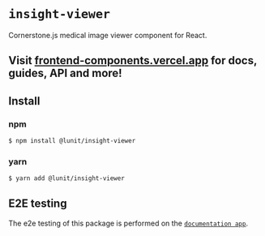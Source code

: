 # `insight-viewer`

Cornerstone.js medical image viewer component for React.

## Visit [frontend-components.vercel.app](https://frontend-components.vercel.app/) for docs, guides, API and more!

## Install

### npm

```sh
$ npm install @lunit/insight-viewer
```

### yarn

```sh
$ yarn add @lunit/insight-viewer
```

## E2E testing

The e2e testing of this package is performed on the [`documentation app`](https://github.com/lunit-io/frontend-components/tree/master/apps/insight-viewer-docs).
